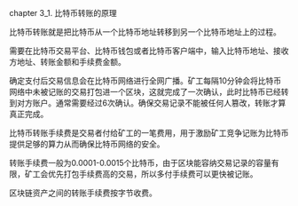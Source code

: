 chapter 3_1. 比特币转账的原理

比特币转账就是把比特币从一个比特币地址转移到另一个比特币地址上的过程。

需要在比特币交易平台、比特币钱包或者比特币客户端中，输入比特币地址、接收方地址、转账金额和手续费金额。

确定支付后交易信息会在比特币网络进行全网广播。矿工每隔10分钟会将比特币网络中未被记账的交易打包进一个区块，这就完成了一次确认，此时比特币已经转到对方账户。通常需要经过6次确认。确保交易记录不能被任何人篡改，转账才算真正完成。

比特币转账手续费是交易者付给矿工的一笔费用，用于激励矿工竞争记账为比特币提供足够的算力从而确保比特币网络的安全。

转账手续费一般为0.0001-0.0015个比特币，由于区块能容纳交易记录的容量有限，矿工会优先打包手续费高的交易，所以多付手续费可以更快被记账。

区块链资产之间的转账手续费按字节收费。

